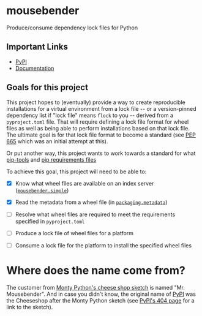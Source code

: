 # mousebender

Produce/consume dependency lock files for Python

## Important Links

- [PyPI](https://pypi.org/project/mousebender/)
- [Documentation](https://mousebender.readthedocs.io/)

## Goals for this project

This project hopes to (eventually) provide a way to create reproducible installations for a virtual environment from a lock file -- or a version-pinned dependency list if "lock file" means `flock` to you -- derived from a `pyproject.toml` file. That will require defining a lock file format for wheel files as well as being able to perform installations based on that lock file. The ultimate goal is for that lock file format to become a standard (see [PEP 665](https://peps.python.org/pep-0665/) which was an initial attempt at this).

Or put another way, this project wants to work towards a standard for what [pip-tools](https://pypi.org/project/pip-tools/) and [pip requirements files](https://pip.pypa.io/en/stable/reference/requirements-file-format/)

To achieve this goal, this project will need to be able to:

- [x] Know what wheel files are available on an index server ([`mousebender.simple`](https://mousebender.readthedocs.io/en/latest/simple.html))
- [x] Read the metadata from a wheel file (in [`packaging.metadata`](https://packaging.pypa.io/en/stable/metadata.html))
- [ ] Resolve what wheel files are required to meet the requirements specified in `pyproject.toml`
- [ ] Produce a lock file of wheel files for a platform
- [ ] Consume a lock file for the platform to install the specified wheel files


Where does the name come from?
==============================
The customer from [Monty Python's cheese shop sketch](https://en.wikipedia.org/wiki/Cheese_Shop_sketch) is named "Mr. Mousebender". And in case you didn't know, the original name of [PyPI](https://pypi.org) was the Cheeseshop after the Monty Python sketch (see [PyPI's 404 page](https://pypi.org/404.html) for a link to the sketch).
